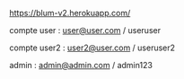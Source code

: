 https://blum-v2.herokuapp.com/

compte user : user@user.com / useruser

compte user2 : user2@user.com / useruser2

admin : admin@admin.com / admin123
